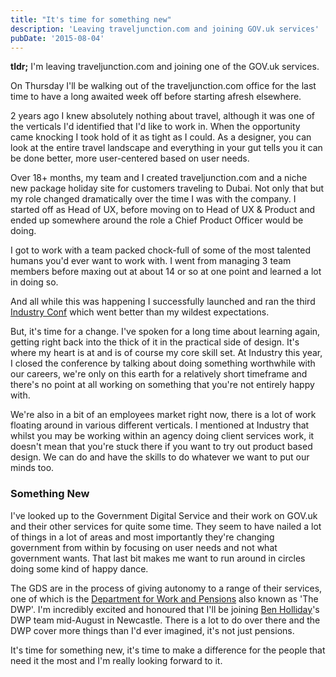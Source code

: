 ```yaml
---
title: "It's time for something new"
description: 'Leaving traveljunction.com and joining GOV.uk services'
pubDate: '2015-08-04'
---
```


**tldr;** I'm leaving traveljunction.com and joining one of the GOV.uk services.

On Thursday I'll be walking out of the traveljunction.com office for the last time to have a long awaited week off before starting afresh elsewhere.

2 years ago I knew absolutely nothing about travel, although it was one of the verticals I'd identified that I'd like to work in. When the opportunity came knocking I took hold of it as tight as I could. As a designer, you can look at the entire travel landscape and everything in your gut tells you it can be done better, more user-centered based on user needs.

Over 18+ months, my team and I created traveljunction.com and a niche new package holiday site for customers traveling to Dubai. Not only that but my role changed dramatically over the time I was with the company. I started off as Head of UX, before moving on to Head of UX & Product and ended up somewhere around the role a Chief Product Officer would be doing.

I got to work with a team packed chock-full of some of the most talented humans you'd ever want to work with. I went from managing 3 team members before maxing out at about 14 or so at one point and learned a lot in doing so.

And all while this was happening I successfully launched and ran the third [Industry Conf](http://industryconf.com) which went better than my wildest expectations.

But, it's time for a change. I've spoken for a long time about learning again, getting right back into the thick of it in the practical side of design. It's where my heart is at and is of course my core skill set. At Industry this year, I closed the conference by talking about doing something worthwhile with our careers, we're only on this earth for a relatively short timeframe and there's no point at all working on something that you're not entirely happy with.

We're also in a bit of an employees market right now, there is a lot of work floating around in various different verticals. I mentioned at Industry that whilst you may be working within an agency doing client services work, it doesn't mean that you're stuck there if you want to try out product based design. We can do and have the skills to do whatever we want to put our minds too.

### Something New

I've looked up to the Government Digital Service and their work on GOV.uk and their other services for quite some time. They seem to have nailed a lot of things in a lot of areas and most importantly they're changing government from within by focusing on user needs and not what government wants. That last bit makes me want to run around in circles doing some kind of happy dance.

The GDS are in the process of giving autonomy to a range of their services, one of which is the [Department for Work and Pensions](https://dwpdigital.blog.gov.uk/) also known as 'The DWP'. I'm incredibly excited and honoured that I'll be joining [Ben Holliday](https://twitter.com/benholliday)'s DWP team mid-August in Newcastle. There is a lot to do over there and the DWP cover more things than I'd ever imagined, it's not just pensions.

It's time for something new, it's time to make a difference for the people that need it the most and I'm really looking forward to it.